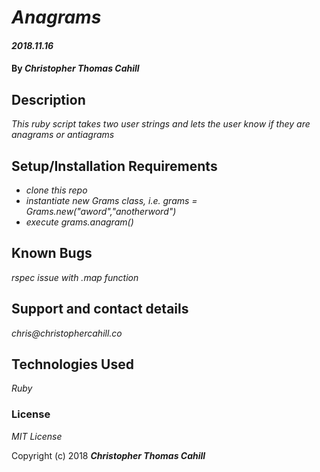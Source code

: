 # _Anagrams_

#### _2018.11.16_

#### By _**Christopher Thomas Cahill**_

## Description

_This ruby script takes two user strings and lets the user know if they are anagrams or antiagrams_

## Setup/Installation Requirements

* _clone this repo_
* _instantiate new Grams class, i.e. grams = Grams.new("aword","anotherword")_
* _execute grams.anagram()_


## Known Bugs

_rspec issue with .map function_

## Support and contact details

_chris@christophercahill.co_

## Technologies Used

_Ruby_

### License

*MIT License*

Copyright (c) 2018 **_Christopher Thomas Cahill_**
